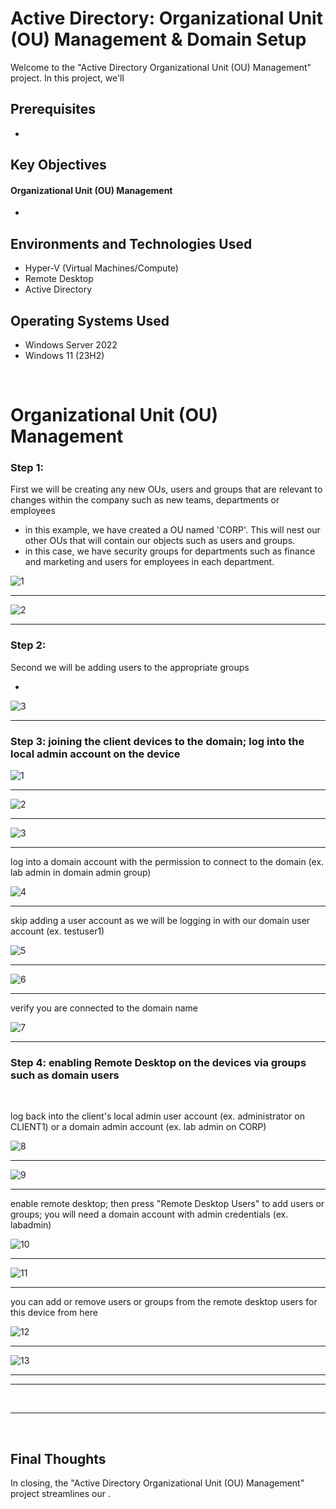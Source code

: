 <h1> Active Directory: Organizational Unit (OU) Management & Domain Setup </h1>


<p>Welcome to the "Active Directory Organizational Unit (OU) Management" project. In this project, we'll  </p>

<h2>Prerequisites</h2>

- <a> </a>

<h2>Key Objectives</h2>

<h4>Organizational Unit (OU) Management</h4>

-  

<h2>Environments and Technologies Used</h2>

- Hyper-V (Virtual Machines/Compute)
- Remote Desktop
- Active Directory

<h2>Operating Systems Used </h2>

- Windows Server 2022
- Windows 11 (23H2)


<br>



<h1>Organizational Unit (OU) Management</h1>

<h3>Step 1: </h3>
<p>First we will be creating any new OUs, users and groups that are relevant to changes within the company such as new teams, departments or employees </p>

- in this example, we have created a OU named 'CORP'. This will nest our other OUs that will contain our objects such as users and groups.
- in this case, we have security groups for departments such as finance and marketing and users for employees in each department.

![1](https://github.com/user-attachments/assets/6cfc904c-8828-4b03-90ce-fd39f509e9b3)

____

![2](https://github.com/user-attachments/assets/43839d64-2072-4d43-a04e-1e7cd7a3b707)


____


<h3>Step 2: </h3>
<p>Second we will be adding users to the appropriate groups </p>

- 

![3](https://github.com/user-attachments/assets/48c9dbcd-26d5-4abb-942a-fb2165b6e2f6)



____


<h3>Step 3: joining the client devices to the domain; log into the local admin account on the device </h3>
<p> </p>


![1](https://github.com/user-attachments/assets/42b21543-8c8a-4ac3-8687-97206f453d0f)


____


![2](https://github.com/user-attachments/assets/6dec5922-4bf0-4995-8647-840cf0c88d02)


____


![3](https://github.com/user-attachments/assets/96ec8827-4f78-45ce-a9bd-987510e5a8ee)


____


log into a domain account with the permission to connect to the domain (ex. lab admin in domain admin group)


![4](https://github.com/user-attachments/assets/3af805c2-aeef-45f2-b348-7cfd669ee256)


____


skip adding a user account as we will be logging in with our domain user account (ex. testuser1)


![5](https://github.com/user-attachments/assets/cff70d5e-422d-4d26-8886-962a1a20f0df)


____





![6](https://github.com/user-attachments/assets/af04abee-6998-4dd5-8e22-2d67550eb43c)


____

verify you are connected to the domain name

![7](https://github.com/user-attachments/assets/11ee7c68-fb66-4cb6-8240-fbc476f38ea3)


____
<h3>Step 4: enabling Remote Desktop on the devices via groups such as domain users </h3>
<p> </p>

<br>

log back into the client's local admin user account (ex. administrator on CLIENT1) or a domain admin account (ex. lab admin on CORP)

![8](https://github.com/user-attachments/assets/f45049e6-232d-411c-b85a-1f6ebff4768b)



____


![9](https://github.com/user-attachments/assets/b2703a48-9189-4712-aad6-ff027020954f)


____

enable remote desktop; then press "Remote Desktop Users" to add users or groups; you will need a domain account with admin credentials (ex. labadmin)


![10](https://github.com/user-attachments/assets/e02b4356-6bc0-4601-b515-51d32d3bd8f3)


____

![11](https://github.com/user-attachments/assets/45e3dfff-5b02-42fd-b4bf-6b92e20a4f46)


____
you can add or remove users or groups from the remote desktop users for this device from here

![12](https://github.com/user-attachments/assets/4bcabd40-7c77-4f7b-b4ff-023b1fa1cb05)



____


![13](https://github.com/user-attachments/assets/f021b201-c197-470b-a01b-fa1105e01048)



____




____
<br>

____




<br>



<h2> Final Thoughts </h2>

<p> In closing, the "Active Directory Organizational Unit (OU) Management" project streamlines our  .</p>

